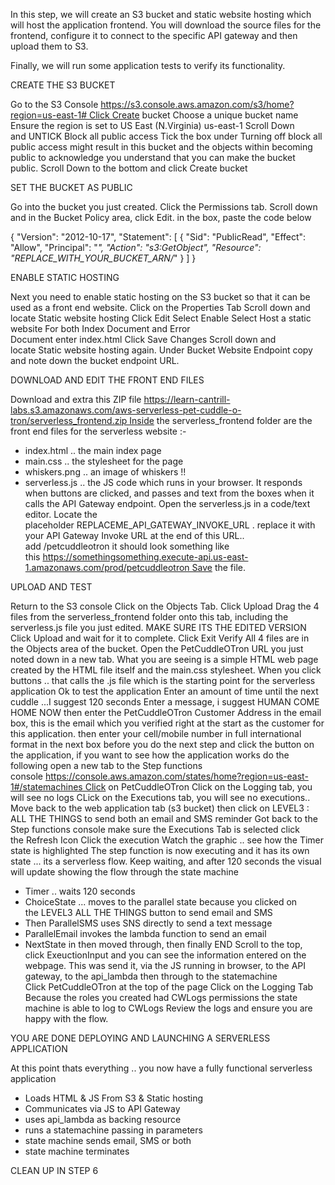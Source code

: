 In this step, we will create an S3 bucket and static website hosting which will host the application frontend. You will download the source files for the frontend, configure it to connect to the specific API gateway and then upload them to S3. 

Finally, we will run some application tests to verify its functionality.

CREATE THE S3 BUCKET

Go to the S3 Console https://s3.console.aws.amazon.com/s3/home?region=us-east-1# Click Create bucket Choose a unique bucket name Ensure the region is set to US East (N.Virginia) us-east-1 Scroll Down and UNTICK Block all public access Tick the box under Turning off block all public access might result in this bucket and the objects within becoming public to acknowledge you understand that you can make the bucket public. Scroll Down to the bottom and click Create bucket


SET THE BUCKET AS PUBLIC

Go into the bucket you just created. Click the Permissions tab. Scroll down and in the Bucket Policy area, click Edit.
in the box, paste the code below

{
    "Version": "2012-10-17",
    "Statement": [
        {
            "Sid": "PublicRead",
            "Effect": "Allow",
            "Principal": "*",
            "Action": "s3:GetObject",
            "Resource": "REPLACE_WITH_YOUR_BUCKET_ARN/*"
        }
    ]
}



ENABLE STATIC HOSTING

Next you need to enable static hosting on the S3 bucket so that it can be used as a front end website.
Click on the Properties Tab
Scroll down and locate Static website hosting
Click Edit
Select Enable Select Host a static website
For both Index Document and Error Document enter index.html Click Save Changes
Scroll down and locate Static website hosting again.
Under Bucket Website Endpoint copy and note down the bucket endpoint URL.


DOWNLOAD AND EDIT THE FRONT END FILES

Download and extra this ZIP file https://learn-cantrill-labs.s3.amazonaws.com/aws-serverless-pet-cuddle-o-tron/serverless_frontend.zip Inside the serverless_frontend folder are the front end files for the serverless website :-
* index.html .. the main index page
* main.css .. the stylesheet for the page
* whiskers.png .. an image of whiskers !!
* serverless.js .. the JS code which runs in your browser. It responds when buttons are clicked, and passes and text from the boxes when it calls the API Gateway endpoint.
Open the serverless.js in a code/text editor. Locate the placeholder REPLACEME_API_GATEWAY_INVOKE_URL . replace it with your API Gateway Invoke URL at the end of this URL.. add /petcuddleotron it should look something like this https://somethingsomething.execute-api.us-east-1.amazonaws.com/prod/petcuddleotron Save the file.


UPLOAD AND TEST


Return to the S3 console Click on the Objects Tab. Click Upload Drag the 4 files from the serverless_frontend folder onto this tab, including the serverless.js file you just edited. MAKE SURE ITS THE EDITED VERSION
Click Upload and wait for it to complete. Click Exit Verify All 4 files are in the Objects area of the bucket.
Open the PetCuddleOTron URL you just noted down in a new tab. What you are seeing is a simple HTML web page created by the HTML file itself and the main.css stylesheet. When you click buttons .. that calls the .js file which is the starting point for the serverless application
Ok to test the application Enter an amount of time until the next cuddle ...I suggest 120 seconds Enter a message, i suggest HUMAN COME HOME NOW then enter the PetCuddleOTron Customer Address in the email box, this is the email which you verified right at the start as the customer for this application. then enter your cell/mobile number in full international format in the next box
before you do the next step and click the button on the application, if you want to see how the application works do the following open a new tab to the Step functions console https://console.aws.amazon.com/states/home?region=us-east-1#/statemachines Click on PetCuddleOTron Click on the Logging tab, you will see no logs CLick on the Executions tab, you will see no executions..
Move back to the web application tab (s3 bucket) then click on LEVEL3 : ALL THE THINGS to send both an email and SMS reminder
Got back to the Step functions console make sure the Executions Tab is selected click the Refresh Icon Click the execution Watch the graphic .. see how the Timer state is highlighted The step function is now executing and it has its own state ... its a serverless flow. Keep waiting, and after 120 seconds the visual will update showing the flow through the state machine
* Timer .. waits 120 seconds
* ChoiceState ... moves to the parallel state because you clicked on the LEVEL3 ALL THE THINGS button to send email and SMS
* Then ParallelSMS uses SNS directly to send a text message
* ParallelEmail invokes the lambda function to send an email
* NextState in then moved through, then finally END
Scroll to the top, click ExeuctionInput and you can see the information entered on the webpage. This was send it, via the JS running in browser, to the API gateway, to the api_lambda then through to the statemachine
Click PetCuddleOTron at the top of the page Click on the Logging Tab Because the roles you created had CWLogs permissions the state machine is able to log to CWLogs Review the logs and ensure you are happy with the flow.


YOU ARE DONE DEPLOYING AND LAUNCHING A SERVERLESS APPLICATION

At this point thats everything .. you now have a fully functional serverless application
* Loads HTML & JS From S3 & Static hosting
* Communicates via JS to API Gateway
* uses api_lambda as backing resource
* runs a statemachine passing in parameters
* state machine sends email, SMS or both
* state machine terminates

CLEAN UP IN STEP 6

